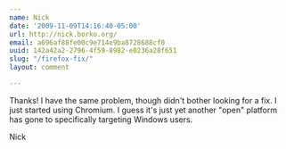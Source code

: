 ```yaml
---
name: Nick
date: '2009-11-09T14:16:40-05:00'
url: http://nick.borko.org/
email: a696af88fe00c9e714e9ba8728688cf0
uuid: 142a42a2-2796-4f59-8982-e0236a28f651
slug: "/firefox-fix/"
layout: comment

---
```


Thanks!  I have the same problem, though didn't bother looking for a fix.  I just started using Chromium.  I guess it's just yet another "open" platform has gone to specifically targeting Windows users.

Nick
